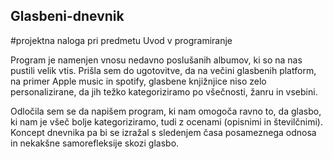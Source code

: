 ## Glasbeni-dnevnik

#projektna naloga pri predmetu Uvod v programiranje

Program je namenjen vnosu nedavno poslušanih albumov, ki so na nas pustili velik vtis. Prišla sem do ugotovitve, da na večini glasbenih platform, na primer Apple music in spotify, glasbene knjižnjice niso zelo personalizirane, da jih težko kategoriziramo po všečnosti, žanru in vsebini.

Odločila sem se da napišem program, ki nam omogoča ravno to, da glasbo, ki nam je všeč bolje kategoriziramo, tudi z ocenami (opisnimi in številčnimi). Koncept dnevnika pa bi se izražal s sledenjem časa posameznega odnosa in nekakšne samorefleksije skozi glasbo.